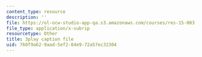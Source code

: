 ```yaml
---
content_type: resource
description: ''
file: https://ol-ocw-studio-app-qa.s3.amazonaws.com/courses/res-15-003-shaping-the-future-of-work-15-662x-spring-2016/760f9a629aad5ef284e972a57ec32304_UybHQEFy56c.vtt
file_type: application/x-subrip
resourcetype: Other
title: 3play caption file
uid: 760f9a62-9aad-5ef2-84e9-72a57ec32304
---
```


